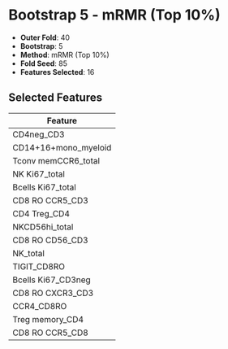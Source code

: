 # Bootstrap 5 - mRMR (Top 10%)

- **Outer Fold**: 40
- **Bootstrap**: 5
- **Method**: mRMR (Top 10%)
- **Fold Seed**: 85
- **Features Selected**: 16

## Selected Features

| Feature |
|---------|
| CD4neg_CD3 |
| CD14+16+mono_myeloid |
| Tconv memCCR6_total |
| NK Ki67_total |
| Bcells Ki67_total |
| CD8 RO CCR5_CD3 |
| CD4 Treg_CD4 |
| NKCD56hi_total |
| CD8 RO CD56_CD3 |
| NK_total |
| TIGIT_CD8RO |
| Bcells Ki67_CD3neg |
| CD8 RO CXCR3_CD3 |
| CCR4_CD8RO |
| Treg memory_CD4 |
| CD8 RO CCR5_CD8 |
